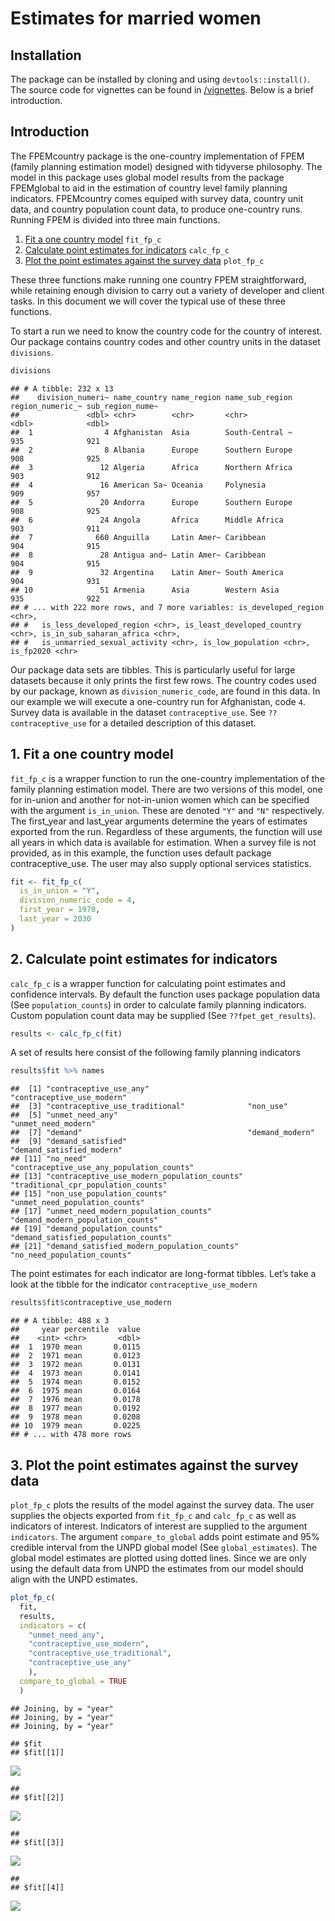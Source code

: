 Estimates for married women
================

## Installation

The package can be installed by cloning and using `devtools::install()`.
The source code for vignettes can be found in
[/vignettes](https://github.com/FPcounts/FPEMcountry/tree/master/vignettes).
Below is a brief introduction.

## Introduction

The FPEMcountry package is the one-country implementation of FPEM
(family planning estimation model) designed with tidyverse philosophy.
The model in this package uses global model results from the package
FPEMglobal to aid in the estimation of country level family planning
indicators. FPEMcountry comes equiped with survey data, country unit
data, and country population count data, to produce one-country runs.
Running FPEM is divided into three main functions.

1.  [Fit a one country model](#fit) `fit_fp_c`
2.  [Calculate point estimates for indicators](#results) `calc_fp_c`
3.  [Plot the point estimates against the survey data](#plot)
    `plot_fp_c`

These three functions make running one country FPEM straightforward,
while retaining enough division to carry out a variety of developer and
client tasks. In this document we will cover the typical use of these
three functions.

To start a run we need to know the country code for the country of
interest. Our package contains country codes and other country units in
the dataset `divisions`.

``` r
divisions
```

    ## # A tibble: 232 x 13
    ##    division_numeri~ name_country name_region name_sub_region region_numeric_~ sub_region_nume~
    ##               <dbl> <chr>        <chr>       <chr>                      <dbl>            <dbl>
    ##  1                4 Afghanistan  Asia        South-Central ~              935              921
    ##  2                8 Albania      Europe      Southern Europe              908              925
    ##  3               12 Algeria      Africa      Northern Africa              903              912
    ##  4               16 American Sa~ Oceania     Polynesia                    909              957
    ##  5               20 Andorra      Europe      Southern Europe              908              925
    ##  6               24 Angola       Africa      Middle Africa                903              911
    ##  7              660 Anguilla     Latin Amer~ Caribbean                    904              915
    ##  8               28 Antigua and~ Latin Amer~ Caribbean                    904              915
    ##  9               32 Argentina    Latin Amer~ South America                904              931
    ## 10               51 Armenia      Asia        Western Asia                 935              922
    ## # ... with 222 more rows, and 7 more variables: is_developed_region <chr>,
    ## #   is_less_developed_region <chr>, is_least_developed_country <chr>, is_in_sub_saharan_africa <chr>,
    ## #   is_unmarried_sexual_activity <chr>, is_low_population <chr>, is_fp2020 <chr>

Our package data sets are tibbles. This is particularly useful for large
datasets because it only prints the first few rows. The country codes
used by our package, known as `division_numeric_code`, are found in this
data. In our example we will execute a one-country run for Afghanistan,
code `4`. Survey data is available in the dataset `contraceptive_use`.
See `??contraceptive_use` for a detailed description of this dataset.

## <a name="fit"></a>

## 1\. Fit a one country model

`fit_fp_c` is a wrapper function to run the one-country implementation
of the family planning estimation model. There are two versions of this
model, one for in-union and another for not-in-union women which can be
specified with the argument `is_in_union`. These are denoted `"Y"` and
`"N"` respectively. The first\_year and last\_year arguments determine
the years of estimates exported from the run. Regardless of these
arguments, the function will use all years in which data is available
for estimation. When a survey file is not provided, as in this example,
the function uses default package contraceptive\_use. The user may also
supply optional services statistics.

``` r
fit <- fit_fp_c(
  is_in_union = "Y",
  division_numeric_code = 4,
  first_year = 1970,
  last_year = 2030
)
```

## <a name="results"></a>

## 2\. Calculate point estimates for indicators

`calc_fp_c` is a wrapper function for calculating point estimates and
confidence intervals. By default the function uses package population
data (See `population_counts`) in order to calculate family planning
indicators. Custom population count data may be supplied (See
`??fpet_get_results`).

``` r
results <- calc_fp_c(fit)
```

A set of results here consist of the following family planning
indicators

``` r
results$fit %>% names
```

    ##  [1] "contraceptive_use_any"                      "contraceptive_use_modern"                  
    ##  [3] "contraceptive_use_traditional"              "non_use"                                   
    ##  [5] "unmet_need_any"                             "unmet_need_modern"                         
    ##  [7] "demand"                                     "demand_modern"                             
    ##  [9] "demand_satisfied"                           "demand_satisfied_modern"                   
    ## [11] "no_need"                                    "contraceptive_use_any_population_counts"   
    ## [13] "contraceptive_use_modern_population_counts" "traditional_cpr_population_counts"         
    ## [15] "non_use_population_counts"                  "unmet_need_population_counts"              
    ## [17] "unmet_need_modern_population_counts"        "demand_modern_population_counts"           
    ## [19] "demand_population_counts"                   "demand_satisfied_population_counts"        
    ## [21] "demand_satisfied_modern_population_counts"  "no_need_population_counts"

The point estimates for each indicator are long-format tibbles. Let’s
take a look at the tibble for the indicator `contraceptive_use_modern`

``` r
results$fit$contraceptive_use_modern
```

    ## # A tibble: 488 x 3
    ##     year percentile  value
    ##    <int> <chr>       <dbl>
    ##  1  1970 mean       0.0115
    ##  2  1971 mean       0.0123
    ##  3  1972 mean       0.0131
    ##  4  1973 mean       0.0141
    ##  5  1974 mean       0.0152
    ##  6  1975 mean       0.0164
    ##  7  1976 mean       0.0178
    ##  8  1977 mean       0.0192
    ##  9  1978 mean       0.0208
    ## 10  1979 mean       0.0225
    ## # ... with 478 more rows

## <a name="plot"></a>

## 3\. Plot the point estimates against the survey data

`plot_fp_c` plots the results of the model against the survey data. The
user supplies the objects exported from `fit_fp_c` and `calc_fp_c` as
well as indicators of interest. Indicators of interest are supplied to
the argument `indicators`. The argument `compare_to_global` adds point
estimate and 95% credible interval from the UNPD global model (See
`global_estimates`). The global model estimates are plotted using dotted
lines. Since we are only using the default data from UNPD the estimates
from our model should align with the UNPD estimates.

``` r
plot_fp_c(
  fit,
  results,
  indicators = c(
    "unmet_need_any",
    "contraceptive_use_modern",
    "contraceptive_use_traditional",
    "contraceptive_use_any"
    ),
  compare_to_global = TRUE
  )
```

    ## Joining, by = "year"
    ## Joining, by = "year"
    ## Joining, by = "year"

    ## $fit
    ## $fit[[1]]

![](vignette_married_women_files/figure-gfm/unnamed-chunk-7-1.png)<!-- -->

    ## 
    ## $fit[[2]]

![](vignette_married_women_files/figure-gfm/unnamed-chunk-7-2.png)<!-- -->

    ## 
    ## $fit[[3]]

![](vignette_married_women_files/figure-gfm/unnamed-chunk-7-3.png)<!-- -->

    ## 
    ## $fit[[4]]

![](vignette_married_women_files/figure-gfm/unnamed-chunk-7-4.png)<!-- -->
